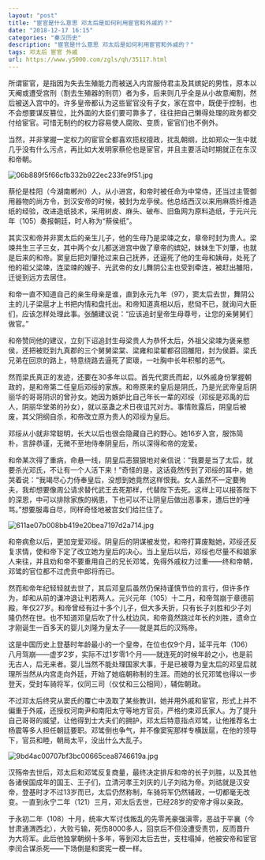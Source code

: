 ```yaml
---
layout: "post"
title: "宦官是什么意思 邓太后是如何利用宦官和外戚的？"
date: "2018-12-17 16:15"
categories: "秦汉历史"
description: "宦官是什么意思 邓太后是如何利用宦官和外戚的？"
tags: 邓太后 宦官 外戚
url: https://www.y5000.com/zgls/qh/35117.html
---
```






所谓宦官，是指因为失去生殖能力而被送入内宫服侍君主及其嫔妃的男性，原本以天阉或遭受宫刑（割去生殖器的刑罚）者为多，后来则几乎全是从小故意阉割，然后被送入宫中的。许多皇帝都认为这些宦官没有子女，家在宫中，既便于控制，也不会想要谋反篡位，比外面的大臣们要可靠多了，往往把自己懒得处理的政务都交付给宦官。可惜无制约的权力容易使人腐败、变质，宦官们也不例外。

当然，并非掌握一定权力的宦官全都喜欢揽权擅政，扰乱朝纲，比如郑众一生中就几乎没有什么污点，再比如大发明家蔡伦也是宦官，并且主要活动时期就正在东汉和帝朝。

![06b889f5f66cfb332b922ec233fe9f51.jpg](https://img.y5000.com/uploads/allimg/181019/06b889f5f66cfb332b922ec233fe9f51.jpg)

蔡伦是桂阳（今湖南郴州）人，从小进宫，和帝时被任命为中常侍，还当过主管御用器物的尚方令，到汉安帝的时候，被封为龙亭侯。他总结西汉以来用麻质纤维造纸的经验，改进造纸技术，采用树皮、麻头、破布、旧鱼网为原料造纸，于元兴元年（105）奏报朝廷，时人称为“蔡侯纸”。

其实汉和帝并非窦太后的亲生儿子，他的生母乃是梁竦之女，章帝时封为贵人。梁竦共生三子三女，其中两个女儿都送进宫中做了章帝的嫔妃，妹妹生下刘肇，也就是后来的和帝。窦皇后把刘肇抢过来自己抚养，还逼死了他的生母和姨母，处死了他的祖父梁竦，连梁竦的嫂子、光武帝的女儿舞阴公主也受到牵连，被赶出雒阳，迁徙到远方去居住。

和帝一直不知道自己的亲生母亲是谁，直到永元九年（97），窦太后去世，舞阴公主的儿子梁扈才上书把内情和盘托出。和帝知道真相以后，悲恸不已，就询问大臣们，应该怎样处理此事。张酺建议说：“应该追封皇帝生母尊号，让您的亲舅舅们做官。”

和帝赞同他的建议，立刻下诏追封生母梁贵人为恭怀太后，外祖父梁竦为褒亲愍侯，还把被贬到九真郡的三个舅舅梁棠、梁雍和梁翟都召回雒阳，封为侯爵。梁氏兄弟在回京的路上，特意绕路去逼死了窦瓌，一吐胸中长年积郁的恶气。

然而梁氏真正的发迹，还要在30多年以后。首先代窦氏而起，以外戚身份掌握朝政的，是和帝第二任皇后邓绥的家族。和帝原来的皇后是阴氏，乃是光武帝皇后阴丽华的哥哥阴识的曾孙女。她因为嫉妒比自己年长一辈的邓绥（邓绥是邓禹的后人，阴丽华堂弟的孙女），就以巫蛊之术日夜诅咒对方。事情败露后，阴皇后被废，其父阴纲自杀，和帝改立原为贵人的邓绥为皇后。

邓绥从小就非常聪明，长大以后也很会隐藏自己的野心。她16岁入宫，服饰简朴，言辞恭谨，无微不至地侍奉阴皇后，所以深得和帝的宠爱。

和帝某次得了重病，命悬一线，阴皇后恶狠狠地对亲信说：“我要是当了太后，就要杀光邓氏，不让有一个人活下来！”奇怪的是，这话竟然传到了邓绥的耳中，她哭着说：“我竭尽心力侍奉皇后，没想到她竟然这样恨我。女人虽然不一定要殉夫，我却想要像周公请求替代武王去死那样，代替陛下去死。这样上可以报答陛下的深恩，中可以排除家族的祸患，下也可以不让阴皇后做出恶事来，遭后世的唾骂。”想要服毒自尽，同样奇怪地被宫女们给拦住了。

![611ae07b008bb419e20bea7197d2a714.jpg](https://img.y5000.com/uploads/allimg/181019/611ae07b008bb419e20bea7197d2a714.jpg)

和帝病愈以后，更加宠爱邓绥。阴皇后的阴谋被发觉，和帝打算废黜她，邓绥还反复求情，使和帝下定了改立她为皇后的决心。当上皇后以后，邓绥也尽量不和娘家人来往，并且劝和帝不要重用自己的兄长邓骘，免得外戚权力过重——终和帝朝，邓骘的官位都不过虎贲中郎将而已。

然而和帝年纪轻轻就去世了，其后邓皇后虽然仍保持谨慎节俭的言行，但许多作为，却和从前的谦冲退让判若两人。元兴元年（105）十二月，和帝驾崩于章德前殿，年仅27岁。和帝曾经有过十多个儿子，但大多夭折，只有长子刘胜和少子刘隆仍然在世。也不知道邓皇后吹了什么枕边风，和帝竟然跳过年长的刘胜，遗命立才刚诞生一百多天的婴儿刘隆为皇太子——就是其后的汉殇帝。

这是中国历史上登基时年龄最小的一个皇帝，在位也仅9个月，延平元年（106）八月驾崩——虚岁2岁，实际不过1岁零1个月——就连死的时候年龄之小，也是前无古人，后无来者。婴儿当然不能处理国家大事，于是已被尊为皇太后的邓皇后就理所当然从内宫走向外廷，开始了她临朝称制的生涯。而她的长兄邓骘也得以一步登天，受封车骑将军，仪同三司（仪仗和三公相同），辅佐朝政。

不过邓太后终究从窦氏的覆亡中汲取了某些教训，她并用外戚和宦官，形式上并不偏重于外戚，还授权河南尹和南阳太守等地方官员，严格约束邓氏家人。为了提升自己哥哥的威望，让他得到士大夫们的拥护，邓太后特意指点邓骘，让他推荐名士杨震等多人担任朝廷要职。邓骘倒也争气，并不像窦宪那样专横跋扈，在他的领导下，官员和睦，朝局太平，没出什么大乱子。

![9bd4ac00707bf3bc00665cea8746619a.jpg](https://img.y5000.com/uploads/allimg/181019/9bd4ac00707bf3bc00665cea8746619a.jpg)

汉殇帝去世后，邓太后和邓骘反复商量，最终决定排斥和帝的长子刘胜，以及其他各诸侯国成年的国王、王子们，立清河孝王刘庆的儿子刘祜为帝。刘祜就是汉安帝，登基时才不过13岁而已，太后仍然称制，车骑将军仍然辅政，一切都毫无改变。一直到永宁二年（121）三月，邓太后去世，已经28岁的安帝才得以亲政。

于永初二年（108）十月，统率大军讨伐叛乱的先零羌豪强滇零，恶战于平襄（今甘肃通渭西北），大败亏输，死伤8000多人，回京后不但没遭受责罚，反而晋升为大将军。此后他独掌朝纲十多年，等到邓太后去世，支柱塌掉，他被安帝和宦官李闰合谋杀死——下场倒是和窦宪一模一样。
